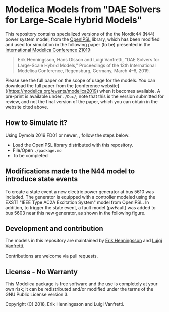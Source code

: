 # Modelica Models from "DAE Solvers for Large-Scale Hybrid Models"

This repository contains specialized versions of the the Nordic44 (N44) power system model, from the [OpenIPSL](http://openmodelica.org/) library, which has been modified and used for simulation in the following paper (to be) presented in the [International Modelica Conference 21019](https://modelica.org/events/modelica2019):

> Erik Henningsson, Hans Olsson and Luigi Vanfretti, "DAE Solvers for Large-Scale Hybrid Models," Proceedings of the 13th International Modelica Conference, Regensburg, Germany, March 4–6, 2019.

Please see the full paper on the scope of usage for the models. You can download the full paper from the [conference website]((https://modelica.org/events/modelica2019) when it becomes available. A pre-print is available under `./Doc/`; note that this is the version submitted for review, and not the final version of the paper, which you can obtain in the website cited above.


## How to Simulate it?

Using Dymola 2019 FD01 or newer, , follow the steps below:
- Load the OpenIPSL library distributed with this repository.
- File/Open `./package.mo`
- To be completed

## Modifications made to the N44 model to introduce state events
To create a state event a new electric power generator at bus 5610 was included. The generator is equipped with a controller modeled using the EXST1 "IEEE Type AC2A Excitation System" model from OpenIPSL. In addition, to trigger the state event, a fault model (pwFault) was added to bus 5603 near this new generator, as shown in the following figure.




## Development and contribution

The models in this repository are maintained by [Erik Henningsson](https://www.linkedin.com/in/erik-henningsson-0638839/) and [Luigi Vanfretti](https://github.com/lvanfretti).

Contributions are welcome via pull requests.

## License - No Warranty

This Modelica package is free software and the use is completely at your own risk; it can be redistributed and/or modified under the terms of the GNU Public License version 3.

Copyright (C) 2018, Erik Henningsson and Luigi Vanfretti.

